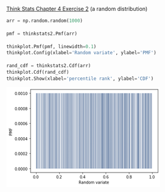 [Think Stats Chapter 4 Exercise 2](http://greenteapress.com/thinkstats2/html/thinkstats2005.html#toc41) (a random distribution)

~~~python
arr = np.random.random(1000)

pmf = thinkstats2.Pmf(arr)

thinkplot.Pmf(pmf, linewidth=0.1)
thinkplot.Config(xlabel='Random variate', ylabel='PMF')

rand_cdf = thinkstats2.Cdf(arr)
thinkplot.Cdf(rand_cdf)
thinkplot.Show(xlabel='percentile rank', ylabel='CDF')
~~~

![](https://github.com/AbishekGollapudi/dsp/blob/master/img/pmf_ch4.png)
